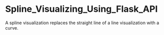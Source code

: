 # Spline_Visualizing_Using_Flask_API
A spline visualization replaces the straight line of a line visualization with a curve.
